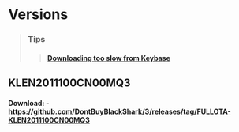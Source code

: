 # **Versions**
> ### Tips
>> #### [Downloading too slow from Keybase](https://github.com/DontBuyBlackShark/3/blob/main/Tips.md#downloading-too-slow-from-keybase)
## KLEN2011100CN00MQ3
#### Download: - https://github.com/DontBuyBlackShark/3/releases/tag/FULLOTA-KLEN2011100CN00MQ3
